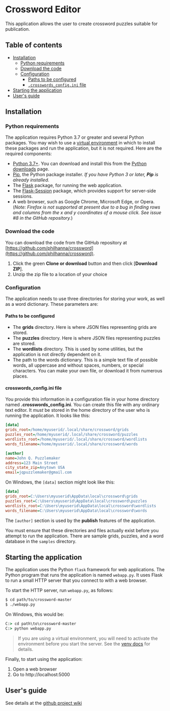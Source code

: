 # Crossword Editor

This application allows the user to create
crossword puzzles suitable for publication.

## Table of contents
- [Installation](#installation)
    - [Python requirements](#python-requirements)
    - [Download the code](#download-the-code)
    - [Configuration](#configuration)
        - [Paths to be configured](#paths-to-be-configured)
        - [`.crosswords_config.ini` file](#crosswords-configini-file)
- [Starting the application](#starting-the-application)
- [User's guide](#users-guide)

## Installation

### Python requirements

The application requires Python 3.7 or greater and several Python packages.
You may wish to use a
[virtual environment](
https://packaging.python.org/guides/installing-using-pip-and-virtual-environments/)
in which to install these packages and run the application, but it is not required.
Here are the required components:

- [Python 3.7+](https://www.python.org/).
You can download and install this from the
[Python downloads](https://www.python.org/downloads/release) page.
- [Pip](https://www.w3schools.com/python/python_pip.asp),
the Python package installer.
_If you have Python 3 or later, **Pip** is already installed._
- The [Flask](https://flask.palletsprojects.com/en/1.1.x/) package,
for running the web application.
- The [Flask-Session](https://flasksession.readthedocs.io/en/latest/)
package, which provides support for server-side sessions.
- A web browser, such as Google Chrome, Microsoft Edge, or Opera.
(_Note: Firefox is not supported at present due to a bug in
finding rows and columns from the x and y coordinates of
a mouse click.  See issue #8 in the GitHub repository._)

### Download the code

You can download the code from the GitHub repository
at [https://github.com/philhanna/crossword](https://github.com/philhanna/crossword).

1. Click the green **Clone or download** button
and then click [**Download ZIP**].
2. Unzip the zip file to a location of your choice

### Configuration

The application needs to use three directories for storing your work,
as well as a word dictionary.  These parameters are:

#### Paths to be configured

- The **grids** directory.
Here is where JSON files representing grids are stored.
- The **puzzles** directory.
Here is where JSON files representing puzzles are stored.
- The **wordlists** directory.
This is used by some utilities, but the application is not
directly dependent on it.
- The path to the words dictionary.
This is a simple text file of possible words, all uppercase
and without spaces, numbers, or special characters.
You can make your own file, or download it from numerous
places.

#### crosswords_config.ini file
You provide this information in a configuration file
in your home directory named **.crosswords_config.ini**.
You can create this file with any ordinary text editor.
It *must* be stored in the home directory of the user
who is running the application.
It looks like this:

```ini
[data]
grids_root=/home/myuserid/.local/share/crossword/grids
puzzles_root=/home/myuserid/.local/share/crossword/puzzles
wordlists_root=/home/myuserid/.local/share/crossword/wordlists
words_filename=/home/myuserid/.local/share/crossword/words

[author]
name=John Q. Puzzlemaker
address=123 Main Street
city_state_zip=Anytown USA
email=jqpuzzlemaker@gmail.com
```

On Windows, the `[data]` section might look like this:

```ini
[data]
grids_root=C:\Users\myuserid\AppData\local\crossword\grids
puzzles_root=C:\Users\myuserid\AppData\local\crossword\puzzles
wordlists_root=C:\Users\myuserid\AppData\local\crossword\wordlists
words_filename=C:\Users\myuserid\AppData\local\crossword\words
```

The `[author]` section is used by the **publish** features
of the application.

You must ensure that these directories and files actually exist
before you attempt to run the application. There are sample
grids, puzzles, and a word database in the `samples` directory.

## Starting the application

The application uses the Python `flask` framework for web applications.
The Python program that runs the application is named `webapp.py`.
It uses Flask to run a small HTTP server that you connect to with
a web browser.

To start the HTTP server, run `webapp.py`, as follows:

```bash
$ cd path/to/crossword-master
$ ./webapp.py
```

On Windows, this would be:

```bat
C:> cd path\to\crossword-master
C:> python webapp.py
```

> If you are using a virtual environment,
> you will need to activate the environment
> before you start the server.
> See the [venv docs](https://docs.python.org/3/library/venv.html)
> for details.

Finally, to start using the application:

1. Open a web browser
2. Go to http://localhost:5000

## User's guide

See details at the
[github project wiki](https://github.com/philhanna/crossword/wiki)
